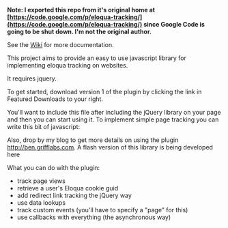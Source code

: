 **Note: I exported this repo from it's original home at [https://code.google.com/p/eloqua-tracking/](https://code.google.com/p/eloqua-tracking/) since Google Code is going to be shut down. I'm not the original author.**

See the [Wiki](https://github.com/twalling/eloqua-tracking/wiki) for more documentation.

This project aims to provide an easy to use javascript library for implementing eloqua tracking on websites.

It requires jquery.

To get started, download version 1 of the plugin by clicking the link in Featured Downloads to your right.

You'll want to include this file after including the jQuery library on your page and then you can start using it. To implement simple page tracking you can write this bit of javascript:

<script type="text/javascript">
        var elqTracker = new jQuery.elq(*siteid*);
        elqTracker.pageTrack();
</script>
Also, drop by my blog to get more details on using the plugin http://ben.grifflabs.com. A flash version of this library is being developed here

What you can do with the plugin:

* track page views
* retrieve a user's Eloqua cookie guid
* add redirect link tracking the jQuery way
* use data lookups
* track custom events (you'll have to specify a "page" for this)
* use callbacks with everything (the asynchronous way)
